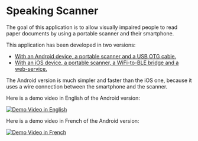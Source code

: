 # Speaking Scanner

The goal of this application is to allow visually impaired people to read paper documents by using
a portable scanner and their smartphone.

This application has been developed in two versions:
* [With an Android device, a portable scanner and a USB OTG cable.](android/README.md)
* [With an iOS device, a portable scanner, a WiFi-to-BLE bridge and a web-service.](ios/README.md)

The Android version is much simpler and faster than the iOS one, because it uses a wire connection between the
smartphone and the scanner.

Here is a demo video in English of the Android version:

[![Demo Video in English](https://img.youtube.com/vi/9WenZS-TH1s/0.jpg)](https://www.youtube.com/watch?v=9WenZS-TH1s)

Here is a demo video in French of the Android version:

[![Demo Video in French](https://img.youtube.com/vi/-C-QZzlr7BM/0.jpg)](https://www.youtube.com/watch?v=-C-QZzlr7BM)